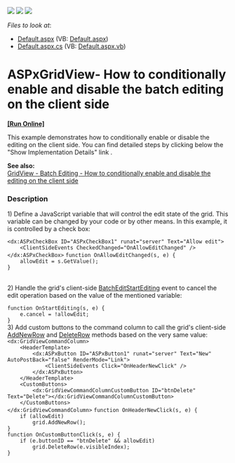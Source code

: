<!-- default badges list -->
![](https://img.shields.io/endpoint?url=https://codecentral.devexpress.com/api/v1/VersionRange/128533541/14.1.6%2B)
[![](https://img.shields.io/badge/Open_in_DevExpress_Support_Center-FF7200?style=flat-square&logo=DevExpress&logoColor=white)](https://supportcenter.devexpress.com/ticket/details/T150957)
[![](https://img.shields.io/badge/📖_How_to_use_DevExpress_Examples-e9f6fc?style=flat-square)](https://docs.devexpress.com/GeneralInformation/403183)
<!-- default badges end -->
<!-- default file list -->
*Files to look at*:

* [Default.aspx](./CS/Default.aspx) (VB: [Default.aspx](./VB/Default.aspx))
* [Default.aspx.cs](./CS/Default.aspx.cs) (VB: [Default.aspx.vb](./VB/Default.aspx.vb))
<!-- default file list end -->
# ASPxGridView- How to conditionally enable and disable the batch editing on the client side
<!-- run online -->
**[[Run Online]](https://codecentral.devexpress.com/128533541/)**
<!-- run online end -->


<p>This example demonstrates how to conditionally enable or disable the editing on the client side. You can find detailed steps by clicking below the "Show Implementation Details" link .</p>
<p><strong>See also:</strong><br><a href="https://www.devexpress.com/Support/Center/p/T150965">GridView - Batch Editing - How to conditionally enable and disable the editing on the client side</a></p>


<h3>Description</h3>

<p>1) Define a JavaScript variable that will control the edit state of the grid. This variable can be changed by your code or by other means. In this example, it is controlled by a check box:</p>
<code lang="aspx">&lt;dx:ASPxCheckBox ID="ASPxCheckBox1" runat="server" Text="Allow edit"&gt;
    &lt;ClientSideEvents CheckedChanged="OnAllowEditChanged" /&gt;
&lt;/dx:ASPxCheckBox&gt;</code>
<code lang="js">function OnAllowEditChanged(s, e) {
    allowEdit = s.GetValue();
}</code>
<p><br>2) Handle the grid's client-side <a href="https://documentation.devexpress.com/#AspNet/DevExpressWebASPxGridViewScriptsASPxClientGridView_BatchEditStartEditingtopic">BatchEditStartEditing</a> event to cancel the edit operation based on the value of the mentioned variable:</p>
<code lang="js">function OnStartEditing(s, e) {
    e.cancel = !allowEdit;
}</code>
<br>3) Add custom buttons to the command column to call the grid's client-side <a href="https://documentation.devexpress.com/#AspNet/DevExpressWebASPxGridViewScriptsASPxClientGridView_AddNewRowtopic">AddNewRow</a> and <a href="https://documentation.devexpress.com/#AspNet/DevExpressWebASPxGridViewScriptsASPxClientGridView_DeleteRowtopic">DeleteRow</a> methods based on the very same value:<br>
<code lang="aspx">&lt;dx:GridViewCommandColumn&gt;
    &lt;HeaderTemplate&gt;
        &lt;dx:ASPxButton ID="ASPxButton1" runat="server" Text="New" AutoPostBack="false" RenderMode="Link"&gt;
            &lt;ClientSideEvents Click="OnHeaderNewClick" /&gt;
        &lt;/dx:ASPxButton&gt;
    &lt;/HeaderTemplate&gt;
    &lt;CustomButtons&gt;
        &lt;dx:GridViewCommandColumnCustomButton ID="btnDelete" Text="Delete"&gt;&lt;/dx:GridViewCommandColumnCustomButton&gt;
    &lt;/CustomButtons&gt;
&lt;/dx:GridViewCommandColumn&gt;</code>
<code lang="js">function OnHeaderNewClick(s, e) {
    if (allowEdit)
        grid.AddNewRow();
}
function OnCustomButtonClick(s, e) {
    if (e.buttonID == "btnDelete" &amp;&amp; allowEdit)
        grid.DeleteRow(e.visibleIndex);
}</code>
<p>&nbsp;</p>

<br/>


